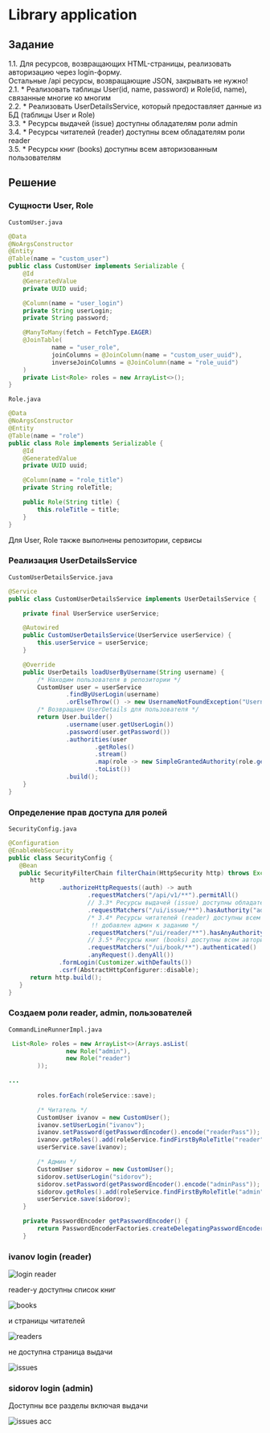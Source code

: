 # Library application
## Задание
1.1. Для ресурсов, возвращающих HTML-страницы, реализовать авторизацию через login-форму.  
   Остальные /api ресурсы, возвращающие JSON, закрывать не нужно!  
2.1. * Реализовать таблицы User(id, name, password) и Role(id, name), связанные многие ко многим  
2.2. * Реализовать UserDetailsService, который предоставляет данные из БД (таблицы User и Role)  
3.3. * Ресурсы выдачей (issue) доступны обладателям роли admin  
3.4. * Ресурсы читателей (reader) доступны всем обладателям роли reader  
3.5. * Ресурсы книг (books) доступны всем авторизованным пользователям  

## Решение

### Сущности User, Role

`CustomUser.java`
```java
@Data
@NoArgsConstructor
@Entity
@Table(name = "custom_user")
public class CustomUser implements Serializable {
    @Id
    @GeneratedValue
    private UUID uuid;

    @Column(name = "user_login")
    private String userLogin;
    private String password;

    @ManyToMany(fetch = FetchType.EAGER)
    @JoinTable(
            name = "user_role",
            joinColumns = @JoinColumn(name = "custom_user_uuid"),
            inverseJoinColumns = @JoinColumn(name = "role_uuid")
    )
    private List<Role> roles = new ArrayList<>();
}
```
`Role.java`
```java
@Data
@NoArgsConstructor
@Entity
@Table(name = "role")
public class Role implements Serializable {
    @Id
    @GeneratedValue
    private UUID uuid;

    @Column(name = "role_title")
    private String roleTitle;

    public Role(String title) {
        this.roleTitle = title;
    }
}
```
Для User, Role также выполнены репозитории, сервисы

### Реализация UserDetailsService
`CustomUserDetailsService.java`
```java
@Service
public class CustomUserDetailsService implements UserDetailsService {

    private final UserService userService;

    @Autowired
    public CustomUserDetailsService(UserService userService) {
        this.userService = userService;
    }

    @Override
    public UserDetails loadUserByUsername(String username) {
        /* Находим пользователя в репозитории */
        CustomUser user = userService
                .findByUserLogin(username)
                .orElseThrow(() -> new UsernameNotFoundException("Username not found"));
        /* Возвращаем UserDetails для пользователя */
        return User.builder()
                .username(user.getUserLogin())
                .password(user.getPassword())
                .authorities(user
                        .getRoles()
                        .stream()
                        .map(role -> new SimpleGrantedAuthority(role.getRoleTitle()))
                        .toList())
                .build();
    }
}
```
### Определение прав доступа для ролей
`SecurityConfig.java`
```java
@Configuration
@EnableWebSecurity
public class SecurityConfig {
   @Bean
   public SecurityFilterChain filterChain(HttpSecurity http) throws Exception {
      http
              .authorizeHttpRequests((auth) -> auth
                      .requestMatchers("/api/v1/**").permitAll()
                      // 3.3* Ресурсы выдачей (issue) доступны обладателям роли admin
                      .requestMatchers("/ui/issue/**").hasAuthority("admin")
                      /* 3.4* Ресурсы читателей (reader) доступны всем обладателям роли reader
                       !! добавлен админ к заданию */
                      .requestMatchers("/ui/reader/**").hasAnyAuthority("reader", "admin")
                      // 3.5* Ресурсы книг (books) доступны всем авторизованным пользователям
                      .requestMatchers("/ui/book/**").authenticated()
                      .anyRequest().denyAll())
              .formLogin(Customizer.withDefaults())
              .csrf(AbstractHttpConfigurer::disable);
      return http.build();
   }
}
```
### Создаем роли reader, admin, пользователей
`CommandLineRunnerImpl.java`
```java
 List<Role> roles = new ArrayList<>(Arrays.asList(
                new Role("admin"),
                new Role("reader")
        ));

...
        
        roles.forEach(roleService::save);

        /* Читатель */
        CustomUser ivanov = new CustomUser();
        ivanov.setUserLogin("ivanov");
        ivanov.setPassword(getPasswordEncoder().encode("readerPass"));
        ivanov.getRoles().add(roleService.findFirstByRoleTitle("reader").get());
        userService.save(ivanov);

        /* Админ */
        CustomUser sidorov = new CustomUser();
        sidorov.setUserLogin("sidorov");
        sidorov.setPassword(getPasswordEncoder().encode("adminPass"));
        sidorov.getRoles().add(roleService.findFirstByRoleTitle("admin").get());
        userService.save(sidorov);
    }

    private PasswordEncoder getPasswordEncoder() {
        return PasswordEncoderFactories.createDelegatingPasswordEncoder();
    }
```
### ivanov login (reader)
![login reader](./img/auth_req.png)

reader-у доступны список книг

![books](./img/reader_acc_books.png)

и страницы читателей

![readers](./img/reader_acc_readers.png)

не доступна страница выдачи

![issues](./img/reader_not_acc_issues.png)

### sidorov login (admin)

Доступны все разделы включая выдачи

![issues acc](./img/admin_acc_issues.png)